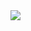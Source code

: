 <a href="https://github.com/IBM-EPBL/IBM-Project-17508-1659672731">
                                <img src="https://i.postimg.cc/bwmTNNRk/banner-2.png">
</a>

